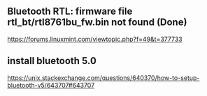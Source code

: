 ## Bluetooth RTL: firmware file rtl_bt/rtl8761bu_fw.bin not found (Done)
https://forums.linuxmint.com/viewtopic.php?f=49&t=377733

## install bluetooth 5.0
https://unix.stackexchange.com/questions/640370/how-to-setup-bluetooth-v5/643707#643707

